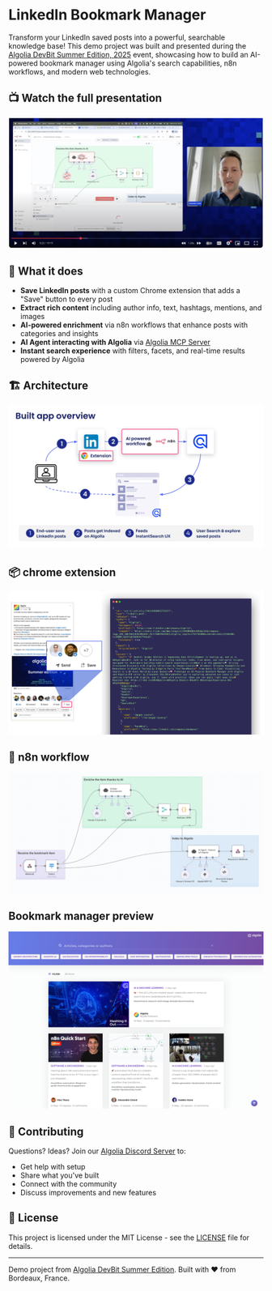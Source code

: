 # LinkedIn Bookmark Manager

Transform your LinkedIn saved posts into a powerful, searchable knowledge base! This demo project was built and presented during the [Algolia DevBit Summer Edition, 2025](https://events.ringcentral.com/events/algolia-devbit-summer/registration) event, showcasing how to build an AI-powered bookmark manager using Algolia's search capabilities, n8n workflows, and modern web technologies.

## 📺 Watch the full presentation
[![Youtube video](./assets/youtube-video-thumbnail.jpg)](https://www.youtube.com/watch?v=-4zIqnsQhkU "Youtube - Prototype an AI-Powered Bookmark Manager with n8n and Algolia MCP server")

## 🎯 What it does

- **Save LinkedIn posts** with a custom Chrome extension that adds a "Save" button to every post
- **Extract rich content** including author info, text, hashtags, mentions, and images
- **AI-powered enrichment** via n8n workflows that enhance posts with categories and insights
- **AI Agent interacting with Algolia** via [Algolia MCP Server](https://github.com/algolia/mcp-node)
- **Instant search experience** with filters, facets, and real-time results powered by Algolia

## 🏗️ Architecture
![App overview](assets/app_overview.jpg?raw=true)

## 📦 chrome extension
![chrome extension](assets/chrome_extension_preview.jpg?raw=true)

## 🧩 n8n workflow
![n8n workflow](assets/n8n_workflow_preview.jpg?raw=true)

## Bookmark manager preview
![Demo Screenshot](assets/bookmark_manager_preview.jpg?raw=true)

## 🤝 Contributing

Questions? Ideas? Join our [Algolia Discord Server](https://alg.li/discord) to:
- Get help with setup
- Share what you've built
- Connect with the community
- Discuss improvements and new features

## 📄 License

This project is licensed under the MIT License - see the [LICENSE](LICENSE) file for details.

---

Demo project from [Algolia DevBit Summer Edition](https://events.ringcentral.com/events/algolia-devbit-summer/registration). Built with ❤️ from Bordeaux, France.